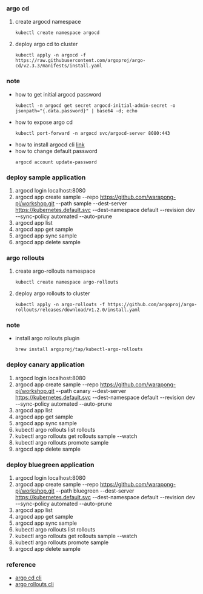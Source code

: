 
### argo cd
1. create argocd namespace
    ```
    kubectl create namespace argocd
    ```
2. deploy argo cd to cluster
    ```
    kubectl apply -n argocd -f https://raw.githubusercontent.com/argoproj/argo-cd/v2.3.3/manifests/install.yaml
    ```

### note
- how to get initial argocd password
    ```
    kubectl -n argocd get secret argocd-initial-admin-secret -o jsonpath="{.data.password}" | base64 -d; echo
    ```
- how to expose argo cd
    ```
    kubectl port-forward -n argocd svc/argocd-server 8080:443
    ```
- how to install argocd cli [link](https://argo-cd.readthedocs.io/en/stable/cli_installation/)
- how to change default password
    ```
    argocd account update-password
    ```

### deploy sample application
1. argocd login localhost:8080
2. argocd app create sample --repo https://github.com/warapong-pj/workshop.git --path sample --dest-server https://kubernetes.default.svc --dest-namespace default --revision dev --sync-policy automated --auto-prune
3. argocd app list
4. argocd app get sample
5. argocd app sync sample
6. argocd app delete sample

### argo rollouts
1. create argo-rollouts namespace
    ```
    kubectl create namespace argo-rollouts
    ```
2. deploy argo rollouts to cluster
    ```
    kubectl apply -n argo-rollouts -f https://github.com/argoproj/argo-rollouts/releases/download/v1.2.0/install.yaml
    ```

### note
- install argo rollouts plugin
    ```
    brew install argoproj/tap/kubectl-argo-rollouts
    ```

### deploy canary application
1. argocd login localhost:8080
2. argocd app create sample --repo https://github.com/warapong-pj/workshop.git --path canary --dest-server https://kubernetes.default.svc --dest-namespace default --revision dev --sync-policy automated --auto-prune
3. argocd app list
4. argocd app get sample
5. argocd app sync sample
6. kubectl argo rollouts list rollouts
7. kubectl argo rollouts get rollouts sample --watch
8. kubectl argo rollouts promote sample
9. argocd app delete sample

### deploy bluegreen application
1. argocd login localhost:8080
2. argocd app create sample --repo https://github.com/warapong-pj/workshop.git --path bluegreen --dest-server https://kubernetes.default.svc --dest-namespace default --revision dev --sync-policy automated --auto-prune
3. argocd app list
4. argocd app get sample
5. argocd app sync sample
6. kubectl argo rollouts list rollouts
7. kubectl argo rollouts get rollouts sample --watch
8. kubectl argo rollouts promote sample
9. argocd app delete sample

### reference
- [argo cd cli](https://argo-cd.readthedocs.io/en/stable/user-guide/commands/argocd/)
- [argo rollouts cli](https://argoproj.github.io/argo-rollouts/generated/kubectl-argo-rollouts/kubectl-argo-rollouts/)
